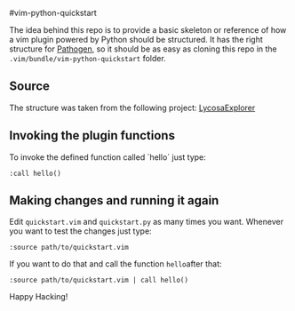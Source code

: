 #vim-python-quickstart

The idea behind this repo is to provide a basic skeleton or reference of how a vim plugin powered by Python should be structured. 
It has the right structure for [Pathogen](https://github.com/tpope/vim-pathogen), so it should be as easy as cloning
this repo in the `.vim/bundle/vim-python-quickstart` folder.

## Source

The structure was taken from the following project: [LycosaExplorer](https://bitbucket.org/mikehart/lycosaexplorer/)

## Invoking the plugin functions

To invoke the defined function called ´hello´ just type:

```vim
:call hello()
```

## Making changes and running it again

Edit `quickstart.vim` and `quickstart.py` as many times you want. Whenever you want to test the changes just type:

```vim
:source path/to/quickstart.vim
```

If you want to do that and call the function `hello`after that:

```vim
:source path/to/quickstart.vim | call hello()
```

Happy Hacking!

